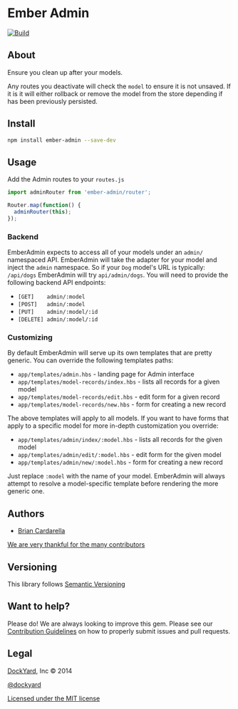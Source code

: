 # Ember Admin

[![Build](https://travis-ci.org/dockyard/ember-admin.svg?branch=master)](https://travis-ci.org/dockyard/ember-admin)

## About ##

Ensure you clean up after your models.

Any routes you deactivate will check the `model` to ensure it is not
unsaved. If it is it will either rollback or remove the model from the
store depending if has been previously persisted.

## Install ##

```bash
npm install ember-admin --save-dev
```

## Usage ##

Add the Admin routes to your `routes.js`

```js
import adminRouter from 'ember-admin/router';

Router.map(function() {
  adminRouter(this);
});
```

### Backend ###

EmberAdmin expects to access all of your models under an `admin/`
namespaced API. EmberAdmin will take the adapter for your model and
inject the `admin` namespace. So if your `Dog` model's URL is typically:
`/api/dogs` EmberAdmin will try `api/admin/dogs`. You will need to
provide the following backend API endpoints:

* `[GET]    admin/:model`
* `[POST]   admin/:model`
* `[PUT]    admin/:model/:id`
* `[DELETE] admin/:model/:id`

### Customizing ###

By default EmberAdmin will serve up its own templates that are pretty
generic. You can override the following templates paths:

* `app/templates/admin.hbs` - landing page for Admin interface
* `app/templates/model-records/index.hbs` - lists all records for a
  given model
* `app/templates/model-records/edit.hbs` - edit form for a given record
* `app/templates/model-records/new.hbs` - form for creating a new record

The above templates will apply to all models. If you want to have forms
that apply to a specific model for more in-depth customization you
override:

* `app/templates/admin/index/:model.hbs` - lists all records for the
  given model
* `app/templates/admin/edit/:model.hbs` - edit form for the given model
* `app/templates/admin/new/:model.hbs` - form for creating a new record

Just replace `:model` with the name of your model. EmberAdmin will
always attempt to resolve a model-specific template before rendering the
more generic one.

## Authors ##

* [Brian Cardarella](http://twitter.com/bcardarella)

[We are very thankful for the many contributors](https://github.com/dockyard/ember-admin/graphs/contributors)

## Versioning ##

This library follows [Semantic Versioning](http://semver.org)

## Want to help? ##

Please do! We are always looking to improve this gem. Please see our
[Contribution Guidelines](https://github.com/dockyard/ember-admin/blob/master/CONTRIBUTING.md)
on how to properly submit issues and pull requests.

## Legal ##

[DockYard](http://dockyard.com), Inc &copy; 2014

[@dockyard](http://twitter.com/dockyard)

[Licensed under the MIT license](http://www.opensource.org/licenses/mit-license.php)
